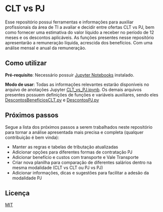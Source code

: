 # CLT vs PJ

Esse repositório possui ferramentas e informações para auxiliar profissionais da área de TI a avaliar e decidir entre ofertas CLT vs PJ, 
bem como fornecer uma estimativa do valor líquido a receber no período de 12 meses e os descontos aplicáveis.
As funções presentes nesse repositório apresentarão a remuneração líquida, acrescida dos benefícios. Com uma análise mensal e anual da remuneração.

## Como utilizar

**Pré-requisito**: Necessário possuir [Jupyter Notebooks](https://jupyter.org/install) instalado.

**Modo de usar**: Todas as informações relevantes estarão disponíveis no arquivo de anotações Jupyter [CLT_vs_PJ.ipynb](CLT_vs_PJ.ipynb).
Os demais arquivos presentes possuem definições de funções e variáveis auxiliares, sendo eles [DescontosBeneficiosCLT.py](DescontosBeneficiosCLT.py) e [DescontosPJ.py](DescontosPJ.py)

## Próximos passos
Segue a lista dos próximos passos a serem trabalhados neste repositório para tornar a análise apresentada mais precisa e completa (qualquer contribuição é bem vinda):

* Manter as regras e tabelas de tributação atualizadas
* Adicionar opções para diferentes formas de contratação PJ
* Adicionar benefício e custos com transporte e Vale Transporte
* Criar nova planilha para comparação de diferentes salários dentro na mesma modalidade (CLT vs CLT ou PJ vs PJ)
* Adicionar informações, dicas e sugestões para facilitar a adesão da modalidade PJ

## Licença
[MIT](LICENSE)
